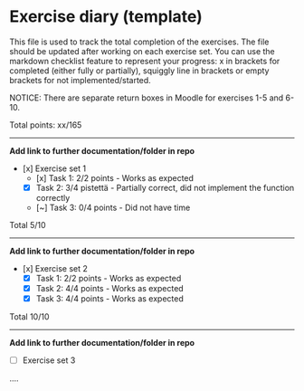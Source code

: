 # Exercise diary (template)

This file is used to track the total completion of the exercises. The file should be updated after working on each exercise set. You can use the markdown checklist feature to represent your progress: x in brackets for completed (either fully or partially), squiggly line in brackets or empty brackets for not implemented/started.

NOTICE: There are separate return boxes in Moodle for exercises 1-5 and 6-10.

Total points: xx/165

-----------------

**Add link to further documentation/folder in repo**

- [x] Exercise set 1
    - [x] Task 1: 2/2 points - Works as expected
    - [x] Task 2: 3/4 pistettä - Partially correct, did not implement the function correctly
    - [~] Task 3: 0/4 points - Did not have time  

Total 5/10

------------------

**Add link to further documentation/folder in repo**

- [x] Exercise set 2
    - [x] Task 1: 2/2 points - Works as expected
    - [x] Task 2: 4/4 points - Works as expected
    - [x] Task 3: 4/4 points - Works as expected

Total 10/10

------------------

**Add link to further documentation/folder in repo**

- [ ] Exercise set 3

....